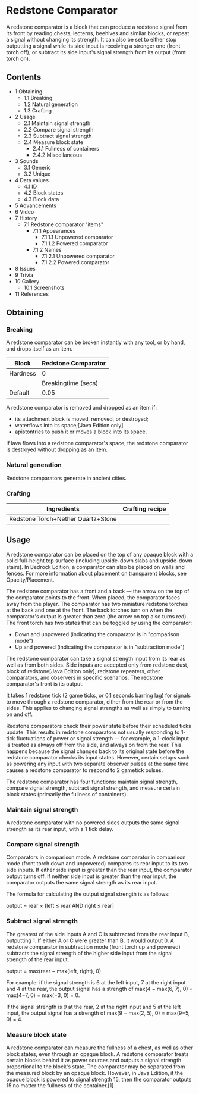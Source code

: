 # Redstone Comparator
A redstone comparator is a block that can produce a redstone signal from its front by reading chests, lecterns, beehives and similar blocks, or repeat a signal without changing its strength. It can also be set to either stop outputting a signal while its side input is receiving a stronger one (front torch off), or subtract its side input's signal strength from its output (front torch on).

## Contents
- 1 Obtaining
	- 1.1 Breaking
	- 1.2 Natural generation
	- 1.3 Crafting
- 2 Usage
	- 2.1 Maintain signal strength
	- 2.2 Compare signal strength
	- 2.3 Subtract signal strength
	- 2.4 Measure block state
		- 2.4.1 Fullness of containers
		- 2.4.2 Miscellaneous
- 3 Sounds
	- 3.1 Generic
	- 3.2 Unique
- 4 Data values
	- 4.1 ID
	- 4.2 Block states
	- 4.3 Block data
- 5 Advancements
- 6 Video
- 7 History
	- 7.1 Redstone comparator "items"
		- 7.1.1 Appearances
			- 7.1.1.1 Unpowered comparator
			- 7.1.1.2 Powered comparator
		- 7.1.2 Names
			- 7.1.2.1 Unpowered comparator
			- 7.1.2.2 Powered comparator
- 8 Issues
- 9 Trivia
- 10 Gallery
	- 10.1 Screenshots
- 11 References

## Obtaining
### Breaking
A redstone comparator can be broken instantly with any tool, or by hand, and drops itself as an item.

| Block    | Redstone Comparator |
|----------|---------------------|
| Hardness | 0                   |
|          | Breakingtime (secs) |
| Default  | 0.05                |

A redstone comparator is removed and dropped as an item if:

- its attachment block is moved, removed, or destroyed;
- waterflows into its space;‌[Java Edition  only]
- apistontries to push it or moves a block into its space.

If lava flows into a redstone comparator's space, the redstone comparator is destroyed without dropping as an item.

### Natural generation
Redstone comparators generate in ancient cities.

### Crafting
| Ingredients                        | Crafting recipe |
|------------------------------------|-----------------|
| Redstone Torch+Nether Quartz+Stone |                 |

## Usage
A redstone comparator can be placed on the top of any opaque block with a solid full-height top surface (including upside-down slabs and upside-down stairs). In Bedrock Edition, a comparator can also be placed on walls and fences. For more information about placement on transparent blocks, see Opacity/Placement.

The redstone comparator has a front and a back — the arrow on the top of the comparator points to the front. When placed, the comparator faces away from the player. The comparator has two miniature redstone torches at the back and one at the front. The back torches turn on when the comparator's output is greater than zero (the arrow on top also turns red). The front torch has two states that can be toggled by using the comparator:

- Down and unpowered (indicating the comparator is in "comparison mode")
- Up and powered (indicating the comparator is in "subtraction mode")

The redstone comparator can take a signal strength input from its rear as well as from both sides. Side inputs are accepted only from redstone dust, block of redstone‌[Java Edition  only], redstone repeaters, other comparators, and observers in specific scenarios. The redstone comparator's front is its output.

It takes 1 redstone tick (2 game ticks, or 0.1 seconds barring lag) for signals to move through a redstone comparator, either from the rear or from the sides. This applies to changing signal strengths as well as simply to turning on and off. 

Redstone comparators check their power state before their scheduled ticks update. This results in redstone comparators not usually responding to 1-tick fluctuations of power or signal strength — for example, a 1-clock input is treated as always off from the side, and always on from the rear. This happens because the signal changes back to its original state before the redstone comparator checks its input states. However, certain setups such as powering any input with two separate observer pulses at the same time causes a redstone comparator to respond to 2 gametick pulses.

The redstone comparator has four functions: maintain signal strength, compare signal strength, subtract signal strength, and measure certain block states (primarily the fullness of containers).

### Maintain signal strength
A redstone comparator with no powered sides outputs the same signal strength as its rear input, with a 1 tick delay.

### Compare signal strength
Comparators in comparison mode.
A redstone comparator in comparison mode (front torch down and unpowered) compares its rear input to its two side inputs. If either side input is greater than the rear input, the comparator output turns off. If neither side input is greater than the rear input, the comparator outputs the same signal strength as its rear input.

The formula for calculating the output signal strength is as follows:

output = rear × [left ≤ rear AND right ≤ rear]


### Subtract signal strength
The greatest of the side inputs A and C is subtracted from the rear input B, outputting 1. If either A or C were greater than B, it would output 0.
A redstone comparator in subtraction mode (front torch up and powered) subtracts the signal strength of the higher side input from the signal strength of the rear input.

output = max(rear − max(left, right), 0)

For example: if the signal strength is 6 at the left input, 7 at the right input and 4 at the rear, the output signal has a strength of max(4 − max(6, 7), 0) = max(4−7, 0) = max(−3, 0) = 0.

If the signal strength is 9 at the rear, 2 at the right input and 5 at the left input, the output signal has a strength of max(9 − max(2, 5), 0) = max(9−5, 0) = 4.

### Measure block state
















A redstone comparator can measure the fullness of a chest, as well as other block states, even through an opaque block.
A redstone comparator treats certain blocks behind it as power sources and outputs a signal strength proportional to the block's state. The comparator may be separated from the measured block by an opaque block. However, in Java Edition, if the opaque block is powered to signal strength 15, then the comparator outputs 15 no matter the fullness of the container.[1]


